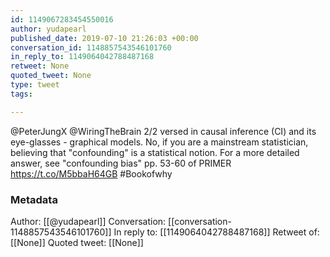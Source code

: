 ```yaml
---
id: 1149067283454550016
author: yudapearl
published_date: 2019-07-10 21:26:03 +00:00
conversation_id: 1148857543546101760
in_reply_to: 1149064042788487168
retweet: None
quoted_tweet: None
type: tweet
tags:

---
```


@PeterJungX @WiringTheBrain 2/2 versed in causal inference (CI) and its eye-glasses - graphical models. No, if you are a mainstream statistician, believing that "confounding" is a statistical notion. For a more detailed answer, see "confounding bias" pp. 53-60 of PRIMER https://t.co/M5bbaH64GB #Bookofwhy

### Metadata

Author: [[@yudapearl]]
Conversation: [[conversation-1148857543546101760]]
In reply to: [[1149064042788487168]]
Retweet of: [[None]]
Quoted tweet: [[None]]
